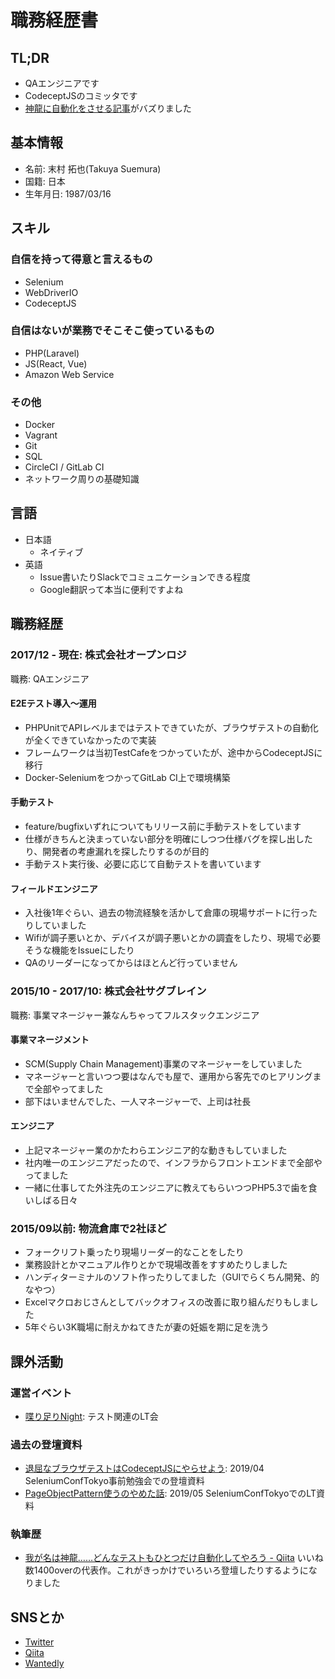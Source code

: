 # 職務経歴書

## TL;DR

- QAエンジニアです
- CodeceptJSのコミッタです
- [神龍に自動化をさせる記事](https://qiita.com/tsuemura/items/56ba9942565963858d8f)がバズりました

## 基本情報

- 名前: 末村 拓也(Takuya Suemura)
- 国籍: 日本
- 生年月日: 1987/03/16

## スキル

### 自信を持って得意と言えるもの

- Selenium
- WebDriverIO
- CodeceptJS

### 自信はないが業務でそこそこ使っているもの

- PHP(Laravel)
- JS(React, Vue)
- Amazon Web Service

### その他

- Docker
- Vagrant
- Git
- SQL
- CircleCI / GitLab CI
- ネットワーク周りの基礎知識

## 言語

- 日本語
  - ネイティブ
- 英語
  - Issue書いたりSlackでコミュニケーションできる程度
  - Google翻訳って本当に便利ですよね

## 職務経歴

### 2017/12 - 現在: 株式会社オープンロジ

職務: QAエンジニア

#### E2Eテスト導入〜運用

- PHPUnitでAPIレベルまではテストできていたが、ブラウザテストの自動化が全くできていなかったので実装
- フレームワークは当初TestCafeをつかっていたが、途中からCodeceptJSに移行
- Docker-SeleniumをつかってGitLab CI上で環境構築

#### 手動テスト

- feature/bugfixいずれについてもリリース前に手動テストをしています
- 仕様がきちんと決まっていない部分を明確にしつつ仕様バグを探し出したり、開発者の考慮漏れを探したりするのが目的
- 手動テスト実行後、必要に応じて自動テストを書いています

#### フィールドエンジニア

- 入社後1年ぐらい、過去の物流経験を活かして倉庫の現場サポートに行ったりしていました
- Wifiが調子悪いとか、デバイスが調子悪いとかの調査をしたり、現場で必要そうな機能をIssueにしたり
- QAのリーダーになってからはほとんど行っていません

### 2015/10 - 2017/10: 株式会社サグブレイン

職務: 事業マネージャー兼なんちゃってフルスタックエンジニア

#### 事業マネージメント

- SCM(Supply Chain Management)事業のマネージャーをしていました
- マネージャーと言いつつ要はなんでも屋で、運用から客先でのヒアリングまで全部やってました
- 部下はいませんでした、一人マネージャーで、上司は社長

#### エンジニア

- 上記マネージャー業のかたわらエンジニア的な動きもしていました
- 社内唯一のエンジニアだったので、インフラからフロントエンドまで全部やってました
- 一緒に仕事してた外注先のエンジニアに教えてもらいつつPHP5.3で歯を食いしばる日々

### 2015/09以前: 物流倉庫で2社ほど

- フォークリフト乗ったり現場リーダー的なことをしたり
- 業務設計とかマニュアル作りとかで現場改善をすすめたりしました
- ハンディターミナルのソフト作ったりしてました（GUIでらくちん開発、的なやつ）
- Excelマクロおじさんとしてバックオフィスの改善に取り組んだりもしました
- 5年ぐらい3K職場に耐えかねてきたが妻の妊娠を期に足を洗う

## 課外活動

### 運営イベント
* [喋り足りNight](https://shaberitarinight.connpass.com/): テスト関連のLT会

### 過去の登壇資料
* [退屈なブラウザテストはCodeceptJSにやらせよう](https://slideship.com/users/@tsuemura/presentations/2019/03/Fzk5ahAPgaPT1xHDh6dkZd/): 2019/04 SeleniumConfTokyo事前勉強会での登壇資料
* [PageObjectPattern使うのやめた話](https://slideship.com/users/@tsuemura/presentations/2019/04/DJsNSnuZVmoDr2EFMxmWeT/): 2019/05 SeleniumConfTokyoでのLT資料

### 執筆歴
* [我が名は神龍……どんなテストもひとつだけ自動化してやろう - Qiita](https://qiita.com/tsuemura/items/56ba9942565963858d8f) いいね数1400overの代表作。これがきっかけでいろいろ登壇したりするようになりました

## SNSとか

- [Twitter](https://twitter.com/tsueeemura)
- [Qiita](https://qiita.com/tsuemura)
- [Wantedly](https://www.wantedly.com/users/39079305)
